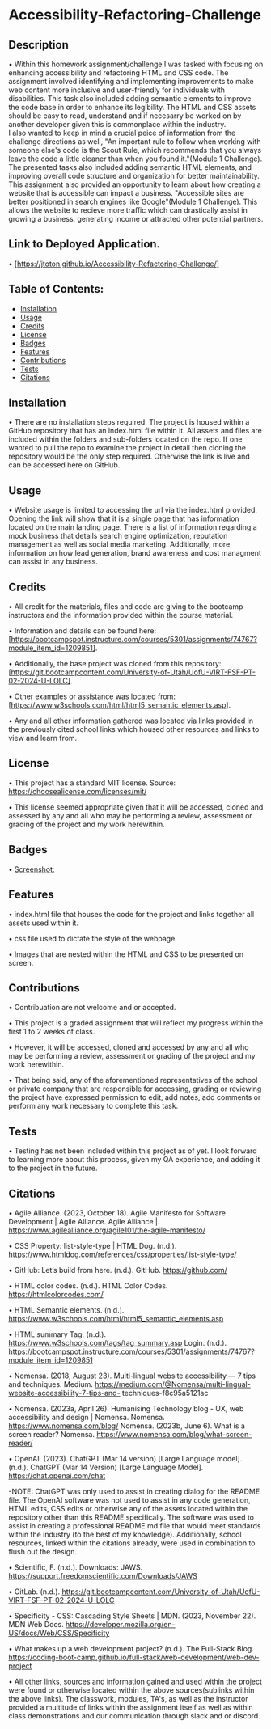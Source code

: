 # Accessibility-Refactoring-Challenge

## Description

• Within this homework assignment/challenge I was tasked with focusing on enhancing accessibility and refactoring HTML and CSS code.
The assignment involved identifying and implementing improvements to make web content more inclusive and user-friendly for individuals with disabilities.
This task also included adding semantic elements to improve the code base in order to enhance its legibility.  The HTML and CSS assets should be easy to read, understand and if necesarry be worked on by another developer given this is commonplace within the industry.  
I also wanted to keep in mind a crucial peice of information from the challenge directions as well, "An important rule to follow when working with someone else's code is the Scout Rule, which recommends that you always leave the code a little cleaner than when you found it."(Module 1 Challenge).
The presented tasks also included adding semantic HTML elements, and improving overall code structure and organization for better maintainability.
This assignment also provided an opportunity to learn about how creating a website that is accessible can impact a business. "Accessible sites are better positioned in search engines like Google"(Module 1 Challenge). 
This allows the website to recieve more traffic which can drastically assist in growing a business, generating income or attracted other potential partners.

## Link to Deployed Application.

• [https://jtoton.github.io/Accessibility-Refactoring-Challenge/]

## Table of Contents:

- [Installation](#installation)
- [Usage](#usage)
- [Credits](#credits)
- [License](#license)
- [Badges](#Badges)
- [Features](#Features)
- [Contributions](#Contributions)
- [Tests](#Tests)
- [Citations](#Citations)

## Installation

• There are no installation steps required.  The project is housed within a GitHub repository that has an index.html file within it.  All assets and files are included within the folders and sub-folders located on the repo.
If one wanted to pull the repo to examine the project in detail then cloning the repository would be the only step required.  Otherwise the link is live and can be accessed here on GitHub.

## Usage

• Website usage is limited to accessing the url via the index.html provided. Opening the link will show that it is a single page that has information located on the main landing page.
There is a list of information regarding a mock business that details search engine optimization, reputation management as well as social media marketing.
Additionally, more information on how lead generation, brand awareness and cost managment can assist in any business.


## Credits

• All credit for the materials, files and code are giving to the bootcamp instructors and the information provided within the course material.  

• Information and details can be found here: [https://bootcampspot.instructure.com/courses/5301/assignments/74767?module_item_id=1209851].

• Additionally, the base project was cloned from this repository: [https://git.bootcampcontent.com/University-of-Utah/UofU-VIRT-FSF-PT-02-2024-U-LOLC].

• Other examples or assistance was located from: [https://www.w3schools.com/html/html5_semantic_elements.asp].

• Any and all other information gathered was located via links provided in the previously cited school links which housed other resources and links to view and learn from.

## License

• This project has a standard MIT license.  Source: https://choosealicense.com/licenses/mit/

• This license seemed appropriate given that it will be accessed, cloned and assessed by any and all who may be performing a review, assessment or grading of the project and my work herewithin.


## Badges

• [Screenshot:](https://github.com/JToton/Accessibility-Refactoring-Challenge/issues/1#issue-2172367634)

## Features 

• index.html file that houses the code for the project and links together all assets used within it.

• css file used to dictate the style of the webpage.

• Images that are nested within the HTML and CSS to be presented on screen.

## Contributions

• Contribuation are not welcome and or accepted.

• This project is a graded assignment that will reflect my progress within the first 1 to 2 weeks of class.

• However, it will be accessed, cloned and accessed by any and all who may be performing a review, assessment or grading of the project and my work herewithin.

• That being said, any of the aforementioned representatives of the school or private company that are responsible for accessing, grading or reviewing the project have expressed permission to edit, add notes, add comments or perform any work necessary to complete this task.

## Tests

• Testing has not been included within this project as of yet.  I look forward to learning more about this process, given my QA experience, and adding it to the project in the future.

## Citations

• Agile Alliance. (2023, October 18). Agile Manifesto for Software Development | Agile Alliance. Agile Alliance |. https://www.agilealliance.org/agile101/the-agile-manifesto/

• CSS Property: list-style-type | HTML Dog. (n.d.). https://www.htmldog.com/references/css/properties/list-style-type/ 

• GitHub: Let’s build from here. (n.d.). GitHub. https://github.com/ 

• HTML color codes. (n.d.). HTML Color Codes. https://htmlcolorcodes.com/ 

• HTML Semantic elements. (n.d.). https://www.w3schools.com/html/html5_semantic_elements.asp 

• HTML summary Tag. (n.d.). https://www.w3schools.com/tags/tag_summary.asp Login. (n.d.). https://bootcampspot.instructure.com/courses/5301/assignments/74767?module_item_id=1209851

• Nomensa. (2018, August 23). Multi-lingual website accessibility — 7 tips and techniques. Medium. https://medium.com/@Nomensa/multi-lingual-website-accessibility-7-tips-and- 
  techniques-f8c95a5121ac 

• Nomensa. (2023a, April 26). Humanising Technology blog - UX, web accessibility and design | Nomensa. Nomensa. https://www.nomensa.com/blog/ Nomensa. (2023b, June 6). What is a 
  screen reader? Nomensa. https://www.nomensa.com/blog/what-screen-reader/ 

• OpenAI. (2023). ChatGPT (Mar 14 version) [Large Language model]. (n.d.). ChatGPT (Mar 14 Version) [Large Language Model]. https://chat.openai.com/chat 

  -NOTE: ChatGPT was only used to assist in creating dialog for the README file.  The OpenAI software was not used to assist in any code generation, HTML edits, CSS edits or 
   otherwise any of the assets located within the repository other than this README specifically. The software was used to assist in creating a professional README.md file that 
   would meet standards within the industry (to the best of my knowledge).  Additionally, school resources, linked within the citations already, were used in combination to flush 
   out the design.

• Scientific, F. (n.d.). Downloads: JAWS. https://support.freedomscientific.com/Downloads/JAWS 

• GitLab. (n.d.). https://git.bootcampcontent.com/University-of-Utah/UofU-VIRT-FSF-PT-02-2024-U-LOLC 

• Specificity - CSS: Cascading Style Sheets | MDN. (2023, November 22). MDN Web Docs. https://developer.mozilla.org/en-US/docs/Web/CSS/Specificity 

• What makes up a web development project? (n.d.). The Full-Stack Blog. https://coding-boot-camp.github.io/full-stack/web-development/web-dev-project
  
• All other links, sources and information gained and used within the project were found or otherwise located within the above sources(sublinks within the above links). The 
  classwork, modules, TA's, as well as the instructor provided a multitude of links within the assignment itself as well as within class demonstrations and our communication 
  through slack and or discord.

  

